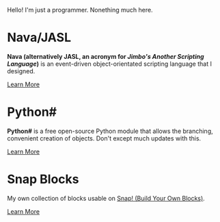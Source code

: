 Hello! I'm just a programmer. Nonething much here.

# Nava/JASL
**Nava (alternatively JASL, an acronym for *Jimbo's Another Scripting Language*)** is an event-driven object-orientated scripting language that I designed.

[Learn More](https://github.com/Sombrero64/Nava-JASL)

# Python#
**Python#** is a free open-source Python module that allows the branching, convenient creation of objects. Don't except much updates with this.

[Learn More](https://github.com/Sombrero64/PythonSharp)

# Snap Blocks
My own collection of blocks usable on [Snap! (Build Your Own Blocks)](https://snap.berkeley.edu/).

[Learn More](https://github.com/Sombrero64/SnapBlocks)
